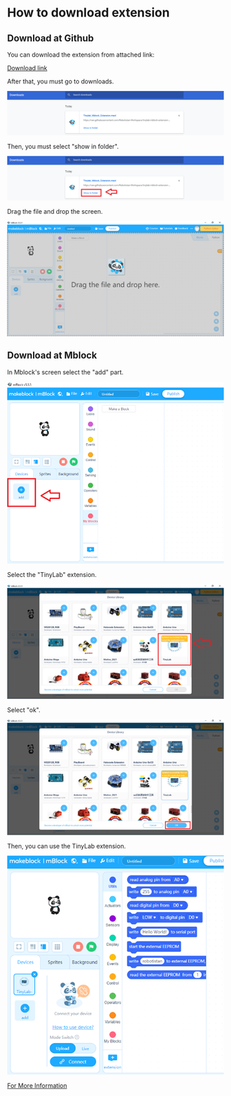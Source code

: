 # How to download extension

## Download at Github

You can download the extension from attached link:

[Download  link](./Tinylab_Mblock_Extension.mext)



After that, you must go to downloads.

![downloads image](../_assets/downloads.PNG)



Then, you must select "show in folder".

![show in folder image](../_assets/download.PNG)



Drag the file and drop the screen.

![drag and drop image](../_assets/_drap_drop.png)

## Download at Mblock
 In Mblock's screen select the  "add" part.

![downloads image](../_assets/adding.png)

Select the "TinyLab" extension.

![show adding image](../_assets/tinylab.PNG)

Select "ok".

![show adding image](../_assets/select_ok.png)

Then, you can use the TinyLab extension.

![show adding image](../_assets/adding_tinylab.PNG)


[For More Information](https://github.com/Robotistan-Workspace/tinylab-mblock-extension-documentation/tree/main/doc)
